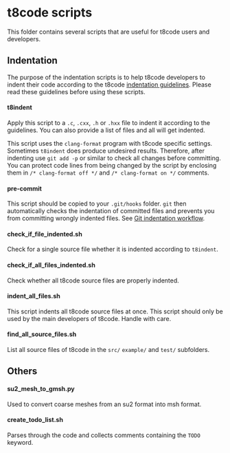 # t8code scripts

This folder contains several scripts that are useful for t8code users and developers.

## Indentation

The purpose of the indentation scripts is to help t8code developers to indent their code according to the t8code [indentation guidelines](https://github.com/DLR-AMR/t8code/wiki/Coding-Guideline#indentation). Please read these guidelines before using these scripts.

#### t8indent

Apply this script to a `.c`, `.cxx`, `.h` or `.hxx` file to indent it according to the guidelines.
You can also provide a list of files and all will get indented.

This script uses the `clang-format` program with t8code specific settings.
Sometimes `t8indent` does produce undesired results. Therefore, after indenting use `git add -p` or similar to check all changes before committing. You can protect code lines from being changed by the script by enclosing them in `/* clang-format off */` and `/* clang-format on */` comments.

#### pre-commit

This script should be copied to your `.git/hooks` folder. `git` then automatically checks the indentation of committed files and prevents you from committing wrongly indented files. See [Git indentation workflow](https://github.com/DLR-AMR/t8code/wiki/Coding-Guideline#git-indentation-workflow).

#### check_if_file_indented.sh

Check for a single source file whether it is indented according to `t8indent`.

#### check_if_all_files_indented.sh

Check whether all t8code source files are properly indented.

#### indent_all_files.sh

This script indents all t8code source files at once. This script should only be used by the main developers of t8code. Handle with care.

#### find_all_source_files.sh

List all source files of t8code in the `src/` `example/` and `test/` subfolders.

## Others

#### su2_mesh_to_gmsh.py

Used to convert coarse meshes from an su2 format into msh format.

#### create_todo_list.sh

Parses through the code and collects comments containing the `TODO` keyword.
